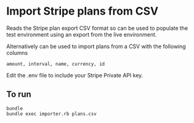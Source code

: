 # Import Stripe plans from CSV

Reads the Stripe plan export CSV format so can be used to populate the
test environment using an export from the live environment.

Alternatively can be used to import plans from a CSV with the following
columns

`amount,
interval,
name,
currency,
id`

Edit the .env file to include your Stripe Private API key.

## To run
```
bundle
bundle exec importer.rb plans.csv
```
